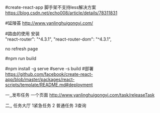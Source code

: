 #create-react-app 脚手架不支持less解决方案
https://blog.csdn.net/echo008/article/details/78311831


#延陵荟
http://www.yanlinghuigongyi.com/


#路由的使用
安装    
"react-router": "^4.3.1",
"react-router-dom": "^4.3.1",

<Link />  no refresh page

#npm run build

#npm install -g serve
#serve -s build
#部署
https://github.com/facebook/create-react-app/blob/master/packages/react-scripts/template/README.md#deployment



一,,发布任务  一个页面   http://www.yanlinghuigongyi.com/task/releaseTask
  
二,, 任务大厅   1紧急任务  2 普通任务  3查询